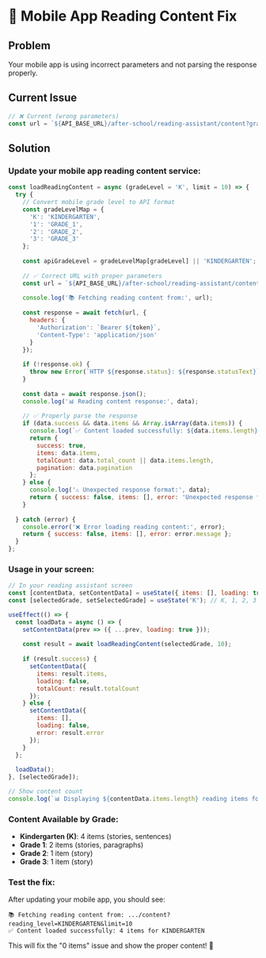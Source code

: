 # 📱 Mobile App Reading Content Fix

## Problem
Your mobile app is using incorrect parameters and not parsing the response properly.

## Current Issue
```javascript
// ❌ Current (wrong parameters)
const url = `${API_BASE_URL}/after-school/reading-assistant/content?grade_level=K&limit=10`;
```

## Solution

### Update your mobile app reading content service:

```javascript
const loadReadingContent = async (gradeLevel = 'K', limit = 10) => {
  try {
    // Convert mobile grade level to API format
    const gradeLevelMap = {
      'K': 'KINDERGARTEN',
      '1': 'GRADE_1', 
      '2': 'GRADE_2',
      '3': 'GRADE_3'
    };
    
    const apiGradeLevel = gradeLevelMap[gradeLevel] || 'KINDERGARTEN';
    
    // ✅ Correct URL with proper parameters
    const url = `${API_BASE_URL}/after-school/reading-assistant/content?reading_level=${apiGradeLevel}&limit=${limit}`;
    
    console.log('📚 Fetching reading content from:', url);
    
    const response = await fetch(url, {
      headers: {
        'Authorization': `Bearer ${token}`,
        'Content-Type': 'application/json'
      }
    });
    
    if (!response.ok) {
      throw new Error(`HTTP ${response.status}: ${response.statusText}`);
    }
    
    const data = await response.json();
    console.log('📊 Reading content response:', data);
    
    // ✅ Properly parse the response
    if (data.success && data.items && Array.isArray(data.items)) {
      console.log(`✅ Content loaded successfully: ${data.items.length} items for ${apiGradeLevel}`);
      return {
        success: true,
        items: data.items,
        totalCount: data.total_count || data.items.length,
        pagination: data.pagination
      };
    } else {
      console.log('⚠️ Unexpected response format:', data);
      return { success: false, items: [], error: 'Unexpected response format' };
    }
    
  } catch (error) {
    console.error('❌ Error loading reading content:', error);
    return { success: false, items: [], error: error.message };
  }
};
```

### Usage in your screen:

```javascript
// In your reading assistant screen
const [contentData, setContentData] = useState({ items: [], loading: true });
const [selectedGrade, setSelectedGrade] = useState('K'); // K, 1, 2, 3

useEffect(() => {
  const loadData = async () => {
    setContentData(prev => ({ ...prev, loading: true }));
    
    const result = await loadReadingContent(selectedGrade, 10);
    
    if (result.success) {
      setContentData({
        items: result.items,
        loading: false,
        totalCount: result.totalCount
      });
    } else {
      setContentData({
        items: [],
        loading: false,
        error: result.error
      });
    }
  };
  
  loadData();
}, [selectedGrade]);

// Show content count
console.log(`📊 Displaying ${contentData.items.length} reading items for grade ${selectedGrade}`);
```

### Content Available by Grade:
- **Kindergarten (K)**: 4 items (stories, sentences)
- **Grade 1**: 2 items (stories, paragraphs)  
- **Grade 2**: 1 item (story)
- **Grade 3**: 1 item (story)

### Test the fix:
After updating your mobile app, you should see:
```
📚 Fetching reading content from: .../content?reading_level=KINDERGARTEN&limit=10
✅ Content loaded successfully: 4 items for KINDERGARTEN
```

This will fix the "0 items" issue and show the proper content! 🎉